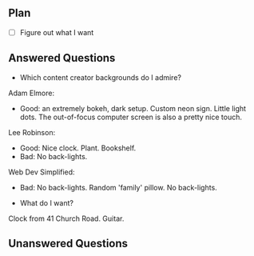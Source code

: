 ## Plan

- [ ] Figure out what I want

## Answered Questions

- Which content creator backgrounds do I admire?

Adam Elmore:

- Good: an extremely bokeh, dark setup. Custom neon sign. Little light dots. The out-of-focus computer screen is also a pretty nice touch.

Lee Robinson:

- Good: Nice clock. Plant. Bookshelf.
- Bad: No back-lights.

Web Dev Simplified:

- Bad: No back-lights. Random 'family' pillow. No back-lights.

- What do I want?

Clock from 41 Church Road.
Guitar.

## Unanswered Questions
